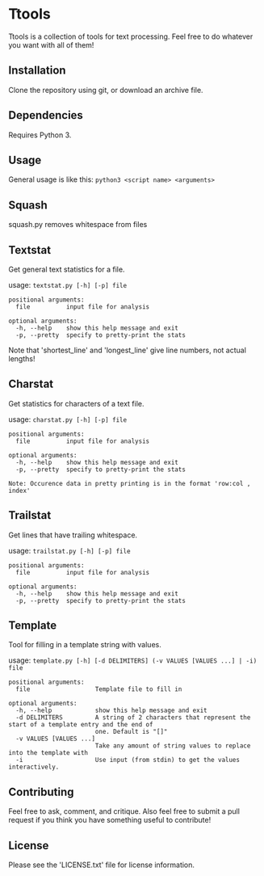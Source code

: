 # Ttools

Ttools is a collection of tools for text processing. Feel free to do whatever
you want with all of them!

## Installation

Clone the repository using git, or download an archive file.

## Dependencies

Requires Python 3.

## Usage

General usage is like this: `python3 <script name> <arguments>`

## Squash

squash.py removes whitespace from files

## Textstat

Get general text statistics for a file.

usage: `textstat.py [-h] [-p] file`

```
positional arguments:
  file          input file for analysis

optional arguments:
  -h, --help    show this help message and exit
  -p, --pretty  specify to pretty-print the stats
```

Note that 'shortest\_line' and 'longest\_line' give line numbers, not actual
lengths!

## Charstat

Get statistics for characters of a text file.

usage: `charstat.py [-h] [-p] file`

```
positional arguments:
  file          input file for analysis

optional arguments:
  -h, --help    show this help message and exit
  -p, --pretty  specify to pretty-print the stats

Note: Occurence data in pretty printing is in the format 'row:col , index'
```

## Trailstat

Get lines that have trailing whitespace.

usage: `trailstat.py [-h] [-p] file`

```
positional arguments:
  file          input file for analysis

optional arguments:
  -h, --help    show this help message and exit
  -p, --pretty  specify to pretty-print the stats
```

## Template

Tool for filling in a template string with values.

usage: `template.py [-h] [-d DELIMITERS] (-v VALUES [VALUES ...] | -i) file`

```
positional arguments:
  file                  Template file to fill in

optional arguments:
  -h, --help            show this help message and exit
  -d DELIMITERS         A string of 2 characters that represent the start of a template entry and the end of
                        one. Default is "[]"
  -v VALUES [VALUES ...]
                        Take any amount of string values to replace into the template with
  -i                    Use input (from stdin) to get the values interactively.
```

## Contributing

Feel free to ask, comment, and critique. Also feel free to submit a pull
request if you think you have something useful to contribute!

## License

Please see the 'LICENSE.txt' file for license information.

